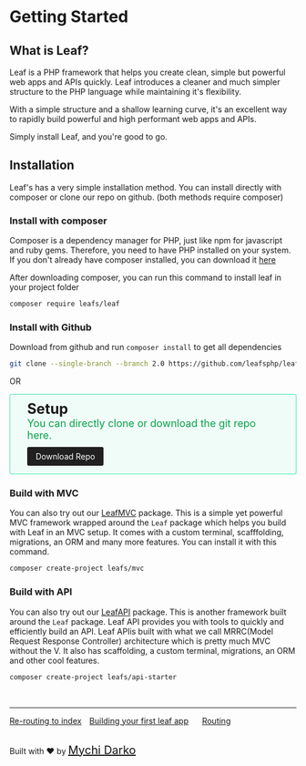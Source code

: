 # Getting Started
## What is Leaf?
Leaf is a PHP framework that helps you create clean, simple but powerful web apps and APIs quickly. Leaf introduces a cleaner and much simpler structure to the PHP language while maintaining it's flexibility. 

With a simple structure and a shallow learning curve, it's an excellent way to rapidly build powerful and high performant web apps and APIs.

Simply install Leaf, and you're good to go.


## Installation
Leaf's has a very simple installation method. You can install directly with composer or clone our repo on github. (both methods require composer)

### Install with composer
Composer is a dependency manager for PHP, just like npm for javascript and ruby gems. Therefore, you need to have PHP installed on your system. If you don't already have composer installed, you can download it [here](https://getcomposer.org/)

After downloading composer, you can run this command to install leaf in your project folder
```bash
composer require leafs/leaf
```

### Install with Github
Download from github and run `composer install` to get all dependencies
```bash
git clone --single-branch --branch 2.0 https://github.com/leafsphp/leaf.git
```
OR
<div style="border: 1px solid rgba(10, 230, 150, 0.8); border-radius: 4px; background: rgba(10, 230, 150, 0.05); padding: 10px 30px; padding-bottom: 22px;">
	<div style="font-weight: bolder; font-size: 25px; margin-bottom: -18px !important;">Setup</div>
	<p style="color: rgb(5, 160, 70); font-size: 18px;">
		You can directly clone or download the git repo here.
	</p>
	<a href="https://github.com/leafsphp/leaf/" style="background: #202020; color: white; text-decoration: none; padding: 8px 15px; border-radius: 3px;">Download Repo</a>
</div>


### Build with MVC
You can also try out our [LeafMVC](https://leafmvc.netlify.com) package. This is a simple yet powerful MVC framework wrapped around the `Leaf` package which helps you build with Leaf in an MVC setup. It comes with a custom terminal, scafffolding, migrations, an ORM and many more features. You can install it with this command.

```bash
composer create-project leafs/mvc
```


### Build with API
You can also try out our [LeafAPI](https://github.com/leafsphp/leafAPI) package. This is another framework built around the `Leaf` package. Leaf API provides you with tools to quickly and efficiently build an API. Leaf APIis built with what we call MRRC(Model Request Response Controller) architecture which is pretty much MVC without the V. It also has scaffolding, a custom terminal, migrations, an ORM and other cool features. 

```bash
composer create-project leafs/api-starter
```

<br>
<hr>

<a href="#/2.0/intro/htaccess" style="margin: 0px;">Re-routing to index</a>
<a href="#/2.0/intro/first" style="margin: 0px 10px;">Building your first leaf app</a>
<a href="#/2.0/routing/" style="margin: 0px 10px;">Routing</a>

<br>
Built with ❤ by <a href="https://mychi.netlify.com" style="font-size: 20px; color: #111;" target="_blank">Mychi Darko</a>